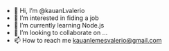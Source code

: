 - 👋 Hi, I’m @kauanLvalerio
- 👀 I’m interested in fiding a job
- 🌱 I’m currently learning Node.js
- 💞️ I’m looking to collaborate on ...
- 📫 How to reach me kauanlemesvalerio@gmail.com

<!---
kauanLvalerio/kauanLvalerio is a ✨ special ✨ repository because its `README.md` (this file) appears on your GitHub profile.
You can click the Preview link to take a look at your changes.
--->

